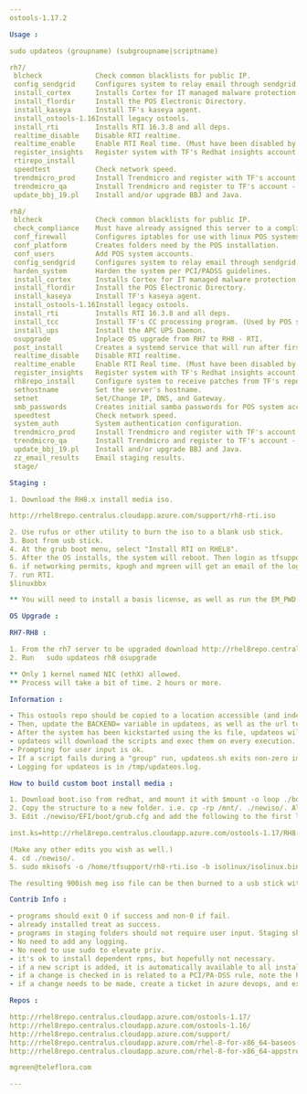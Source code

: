 ```yaml
---
ostools-1.17.2

Usage :

sudo updateos (groupname) (subgroupname|scriptname)

rh7/
 blcheck             Check common blacklists for public IP.
 config_sendgrid     Configures system to relay email through sendgrid. Need A
 install_cortex      Installs Cortex for IT managed malware protection.
 install_flordir     Install the POS Electronic Directory.
 install_kaseya      Install TF's kaseya agent.
 install_ostools-1.16Install legacy ostools.
 install_rti         Installs RTI 16.3.8 and all deps.
 realtime_disable    Disable RTI realtime.
 realtime_enable     Enable RTI Real time. (Must have been disabled by updateos
 register_insights   Register system with TF's Redhat insights account.
 rtirepo_install     
 speedtest           Check network speed.
 trendmicro_prod     Install Trendmicro and register with TF's account - produc
 trendmicro_qa       Install Trendmicro and register to TF's account - qa folde
 update_bbj_19.pl    Install and/or upgrade BBJ and Java.

rh8/
 blcheck             Check common blacklists for public IP.
 check_compliance    Must have already assigned this server to a compliance pro
 conf_firewall       Configures iptables for use with linux POS systems.
 conf_platform       Creates folders need by the POS installation.
 conf_users          Add POS system accounts.
 config_sendgrid     Configures system to relay email through sendgrid. Need A
 harden_system       Harden the system per PCI/PADSS guidelines.
 install_cortex      Installs Cortex for IT managed malware protection.
 install_flordir     Install the POS Electronic Directory.
 install_kaseya      Install TF's kaseya agent.
 install_ostools-1.16Install legacy ostools.
 install_rti         Installs RTI 16.3.8 and all deps.
 install_tcc         Install TF's CC processing program. (Used by POS software)
 install_ups         Install the APC UPS Daemon.
 osupgrade           Inplace OS upgrade from RH7 to RH8 - RTI.
 post_install        Creates a systemd service that will run after first reboot
 realtime_disable    Disable RTI realtime.
 realtime_enable     Enable RTI Real time. (Must have been disabled by updateos
 register_insights   Register system with TF's Redhat insights account.
 rh8repo_install     Configure system to receive patches from TF's repo server.
 sethostname         Set the server's hostname.
 setnet              Set/Change IP, DNS, and Gateway.
 smb_passwords       Creates initial samba passwords for POS system accounts.
 speedtest           Check network speed.
 system_auth         System authentication configuration.
 trendmicro_prod     Install Trendmicro and register with TF's account - produc
 trendmicro_qa       Install Trendmicro and register to TF's account - qa folde
 update_bbj_19.pl    Install and/or upgrade BBJ and Java.
 zz_email_results    Email staging results.
 stage/

Staging :

1. Download the RH8.x install media iso.  

http://rhel8repo.centralus.cloudapp.azure.com/support/rh8-rti.iso

2. Use rufus or other utility to burn the iso to a blank usb stick.  
3. Boot from usb stick.  
4. At the grub boot menu, select "Install RTI on RHEL8".  
5. After the OS installs, the system will reboot. Then login as tfsupport - (normal daisy tfsupport password). You will be forced to change the tfsupport password on first login.  
6. if networking permits, kpugh and mgreen will get an email of the log file from the staging process.  
7. run RTI.
$linuxbbx

** You will need to install a basis license, as well as run the EM_PWD script to set the enterprise manager password.**

OS Upgrade :

RH7-RH8 :

1. From the rh7 server to be upgraded download http://rhel8repo.centralus.cloudapp.azure.com/ostools-1.17/updateos , make it executable, and place it in /bin.
2. Run   sudo updateos rh8 osupgrade

** Only 1 kernel named NIC (ethX) allowed.
** Process will take a bit of time. 2 hours or more.

Information :

- This ostools repo should be copied to a location accessible (and indexable) by httpd listing on port 80 to the outside world.
- Then, update the BACKEND= variable in updateos, as well as the url to the location of the updateos script, in the kickstart file(s).
- After the system has been kickstarted using the ks file, updateos will be availible  in the /bin folder.
- updateos will download the scripts and exec them on every execution.
- Prompting for user input is ok.
- If a script fails during a "group" run, updateos.sh exits non-zero immediately.
- Logging for updateos is in /tmp/updateos.log.

How to build custom boot install media :

1. Download boot.iso from redhat, and mount it with $mount -o loop ./boot.iso /mnt .
2. Copy the structure to a new folder. i.e. cp -rp /mnt/. ./newiso/. Also make sure to get /mnt/.discinfo.
3. Edit ./newiso/EFI/boot/grub.cfg and add the following to the first linux boot line

inst.ks=http://rhel8repo.centralus.cloudapp.azure.com/ostools-1.17/RH8-RTI-silent.ks inst.stage2=http://rhel8repo.centralus.cloudapp.azure.com/rhel-8-for-x86_64-baseos-rpms net.ifnames=0

(Make any other edits you wish as well.)
4. cd ./newiso/.
5. sudo mkisofs -o /home/tfsupport/rh8-rti.iso -b isolinux/isolinux.bin -c isolinux/boot.cat --no-emul-boot --boot-load-size 4 --boot-info-table -J -R -V "Teleflora Linux POS" .

The resulting 900ish meg iso file can be then burned to a usb stick with any utility. i.e. rufus.

Contrib Info :

- programs should exit 0 if success and non-0 if fail.
- already installed treat as success.
- programs in staging folders should not require user input. Staging should be a silent install.
- No need to add any logging.
- No need to use sudo to elevate priv.
- it's ok to install dependent rpms, but hopefully not necessary.
- if a new script is added, it is automatically available to all installations of ostools-1.17.
- if a change is checked in is related to a PCI/PA-DSS rule, note the PA-DSS rule in the commit info.
- if a change needs to be made, create a ticket in azure devops, and explain the details including the related pci rule etc.

Repos :

http://rhel8repo.centralus.cloudapp.azure.com/ostools-1.17/
http://rhel8repo.centralus.cloudapp.azure.com/ostools-1.16/
http://rhel8repo.centralus.cloudapp.azure.com/support/
http://rhel8repo.centralus.cloudapp.azure.com/rhel-8-for-x86_64-baseos-rpms/
http://rhel8repo.centralus.cloudapp.azure.com/rhel-8-for-x86_64-appstream-rpms/

mgreen@teleflora.com

---
```



